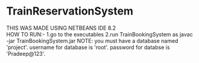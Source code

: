 # TrainReservationSystem
THIS WAS MADE USING NETBEANS IDE 8.2  
HOW TO RUN:-
1.go to the executables
2.run TrainBookingSystem as javac -jar TrainBookingSystem.jar
NOTE:
you  must have a database named 'project'.
username for database is 'root'.
password for databse is 'Pradeep@123'.
